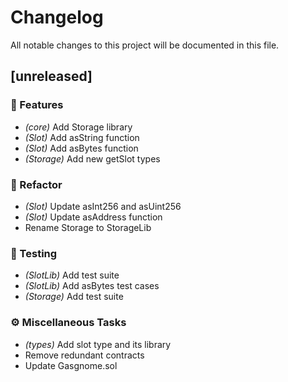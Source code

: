 # Changelog

All notable changes to this project will be documented in this file.

## [unreleased]

### 🚀 Features

- *(core)* Add Storage library
- *(Slot)* Add asString function
- *(Slot)* Add asBytes function
- *(Storage)* Add new getSlot types

### 🚜 Refactor

- *(Slot)* Update asInt256 and asUint256
- *(Slot)* Update asAddress function
- Rename Storage to StorageLib

### 🧪 Testing

- *(SlotLib)* Add test suite
- *(SlotLib)* Add asBytes test cases
- *(Storage)* Add test suite

### ⚙️ Miscellaneous Tasks

- *(types)* Add slot type and its library
- Remove redundant contracts
- Update Gasgnome.sol

<!-- generated by git-cliff -->
